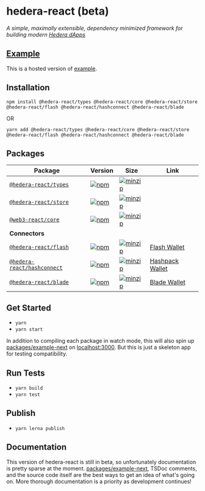 # hedera-react (beta)

_A simple, maximally extensible, dependency minimized framework for building modern [Hedera dApps](https://www.hedera.com/)_

## [Example](https://cra-hedera-react.vercel.app/)

This is a hosted version of [example](/example-next).

## Installation

```
npm install @hedera-react/types @hedera-react/core @hedera-react/store @hedera-react/flash @hedera-react/hashconnect @hedera-react/blade
```

OR

```
yarn add @hedera-react/types @hedera-react/core @hedera-react/store @hedera-react/flash @hedera-react/hashconnect @hedera-react/blade
```

## Packages

| Package                                             | Version                                                                                                                 | Size                                                                                                                                               | Link                                       |
| --------------------------------------------------- | ----------------------------------------------------------------------------------------------------------------------- | -------------------------------------------------------------------------------------------------------------------------------------------------- | ------------------------------------------ |
| [`@hedera-react/types`](packages/types)             | [![npm](https://img.shields.io/npm/v/@hedera-react/types.svg)](https://www.npmjs.com/package/@hedera-react/types)       | [![minzip](https://img.shields.io/bundlephobia/minzip/@hedera-react/types.svg)](https://bundlephobia.com/result?p=@web3-react/types@beta)          |                                            |
| [`@hedera-react/store`](packages/store)             | [![npm](https://img.shields.io/npm/v/@hedera-react/store.svg)](https://www.npmjs.com/package/@hedera-react/store)       | [![minzip](https://img.shields.io/bundlephobia/minzip/@hedera-react/store.svg)](https://bundlephobia.com/result?p=@hedra-react/store)              |                                            |
| [`@web3-react/core`](packages/core)                 | [![npm](https://img.shields.io/npm/v/@web3-react/core/beta.svg)](https://www.npmjs.com/package/@web3-react/core/v/beta) | [![minzip](https://img.shields.io/bundlephobia/minzip/@web3-react/core/beta.svg)](https://bundlephobia.com/result?p=@web3-react/core@beta)         |                                            |
| **Connectors**                                      |                                                                                                                         |                                                                                                                                                    |                                            |
| [`@hedera-react/flash`](packages/flash)             | [![npm](https://img.shields.io/npm/v/@hedera-react/flash.svg)](https://www.npmjs.com/package/@hedera-react/flash)       | [![minzip](https://img.shields.io/bundlephobia/minzip/@hedera-react/flash.svg)](https://bundlephobia.com/result?p=@web3-react/eip1193@beta)        | [Flash Wallet](https://flashwallet.app)    |
| [`@hedera-react/hashconnect`](packages/hashconnect) | [![npm](https://img.shields.io/npm/v/@hedera-react/flash.svg)](https://www.npmjs.com/package/@hedera-react/hashconnect) | [![minzip](https://img.shields.io/bundlephobia/minzip/@hedera-react/hashconnect.svg)](https://bundlephobia.com/result?p=@hedera-react/hashconnect) | [Hashpack Wallet](https://hashpack.app)    |
| [`@hedera-react/blade`](packages/blade)             | [![npm](https://img.shields.io/npm/v/@hedera-react/blade.svg)](https://www.npmjs.com/package/@hedera-react/blade)       | [![minzip](https://img.shields.io/bundlephobia/minzip/@hedera-react/blade.svg)](https://bundlephobia.com/result?p=@hedera-react/blade)             | [Blade Wallet](https://www.bladewallet.io) |

## Get Started

- `yarn`
- `yarn start`

In addition to compiling each package in watch mode, this will also spin up [packages/example-next](packages/example-next) on [localhost:3000](http://localhost:3000/). But this is just a skeleton app for testing compatibility.

## Run Tests

- `yarn build`
- `yarn test`

## Publish

- `yarn lerna publish`

## Documentation

This version of hedera-react is still in beta, so unfortunately documentation is pretty sparse at the moment. [packages/example-next](packages/example-next), TSDoc comments, and the source code itself are the best ways to get an idea of what's going on. More thorough documentation is a priority as development continues!

